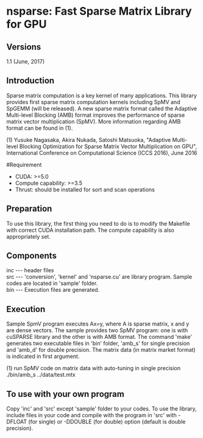 nsparse: Fast Sparse Matrix Library for GPU
======

## Versions
1.1 (June, 2017)  


## Introduction
Sparse matrix computation is a key kernel of many applications. This library provides first sparse matrix computation kernels including SpMV and SpGEMM (will be released). A new sparse matrix format called the Adaptive Multi-level Blocking (AMB) format improves the performance of sparse matrix vector multiplication (SpMV). More information regarding AMB format can be found in (1).

(1) Yusuke Nagasaka, Akira Nukada, Satoshi Matsuoka, "Adaptive Multi-level Blocking Optimization for Sparse Matrix Vector Multiplication on GPU", International Conference on Computational Science (ICCS 2016), June 2016


#Requirement
- CUDA: >=5.0  
- Compute capability: >=3.5  
- Thrust: should be installed for sort and scan operations  


## Preparation
To use this library, the first thing you need to do is to modify the Makefile with correct CUDA installation path. The compute capability is also appropriately set.


## Components
inc --- header files  
src --- 'conversion', 'kernel' and 'nsparse.cu' are library program. Sample codes are located in 'sample' folder.  
bin --- Execution files are generated.  


## Execution
Sample SpmV program executes Ax=y, where A is sparse matrix, x and y are dense vectors. The sample provides two SpMV program: one is with cuSPARSE library and the other is with AMB format. The command 'make' generates two executable files in 'bin' folder, 'amb_s' for single precision and 'amb_d' for double precision. The matrix data (in matrix market format) is indicated in first argument.

(1) run SpMV code on matrix data with auto-tuning in single precision  
./bin/amb_s ../data/test.mtx


## To use with your own program
Copy 'inc' and 'src' except 'sample' folder to your codes. To use the library, include files in your code and compile with the program in 'src' with -DFLOAT (for single) or -DDOUBLE (for double) option (default is double precision).
